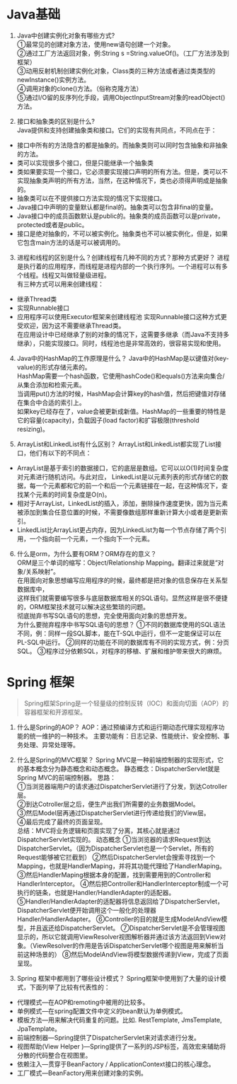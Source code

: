 # Java基础
1. Java中创建实例化对象有哪些方式?  
①最常见的创建对象方法，使用new语句创建一个对象。  
②通过工厂方法返回对象，例:String s =String.valueOf()。（工厂方法涉及到框架）  
③动用反射机制创建实例化对象，Class类的三种方法或者通过类类型的newInstance()实例方法。  
④调用对象的clone()方法。（俗称克隆方法）  
⑤通过I/O留的反序列化手段，调用ObjectInputStream对象的readObject()方法。  

2. 接口和抽象类的区别是什么?  
Java提供和支持创建抽象类和接口。它们的实现有共同点，不同点在于：
- 接口中所有的方法隐含的都是抽象的。而抽象类则可以同时包含抽象和非抽象的方法。
- 类可以实现很多个接口，但是只能继承一个抽象类
- 类如果要实现一个接口，它必须要实现接口声明的所有方法。但是，类可以不实现抽象类声明的所有方法，当然，在这种情况下，类也必须得声明成是抽象的。
- 抽象类可以在不提供接口方法实现的情况下实现接口。
- Java接口中声明的变量默认都是final的。抽象类可以包含非final的变量。
- Java接口中的成员函数默认是public的。抽象类的成员函数可以是private，protected或者是public。
- 接口是绝对抽象的，不可以被实例化。抽象类也不可以被实例化，但是，如果它包含main方法的话是可以被调用的。

3. 进程和线程的区别是什么？创建线程有几种不同的方式？那种方式更好？
进程是执行着的应用程序，而线程是进程内部的一个执行序列。一个进程可以有多个线程。线程又叫做轻量级进程。  
有三种方式可以用来创建线程：
- 继承Thread类
- 实现Runnable接口
- 应用程序可以使用Executor框架来创建线程池
实现Runnable接口这种方式更受欢迎，因为这不需要继承Thread类。  
在应用设计中已经继承了别的对象的情况下，这需要多继承（而Java不支持多继承），只能实现接口。同时，线程池也是非常高效的，很容易实现和使用。

4. Java中的HashMap的工作原理是什么？
Java中的HashMap是以键值对(key-value)的形式存储元素的。  
HashMap需要一个hash函数，它使用hashCode()和equals()方法来向集合/从集合添加和检索元素。  
当调用put()方法的时候，HashMap会计算key的hash值，然后把键值对存储在集合中合适的索引上。  
如果key已经存在了，value会被更新成新值。HashMap的一些重要的特性是它的容量(capacity)，负载因子(load factor)和扩容极限(threshold resizing)。

5. ArrayList和LinkedList有什么区别？
ArrayList和LinkedList都实现了List接口，他们有以下的不同点：
- ArrayList是基于索引的数据接口，它的底层是数组。它可以以O(1)时间复杂度对元素进行随机访问。与此对应，
LinkedList是以元素列表的形式存储它的数据，每一个元素都和它的前一个和后一个元素链接在一起，在这种情况下，查找某个元素的时间复杂度是O(n)。
- 相对于ArrayList，LinkedList的插入，添加，删除操作速度更快，因为当元素被添加到集合任意位置的时候，不需要像数组那样重新计算大小或者是更新索引。
- LinkedList比ArrayList更占内存，因为LinkedList为每一个节点存储了两个引用，一个指向前一个元素，一个指向下一个元素。

6. 什么是orm，为什么要有ORM？ORM存在的意义？  
ORM是三个单词的缩写：Object/Relationship Mapping。翻译过来就是“对象/关系映射”。  
在用面向对象思想编写应用程序的时候，最终都是把对象的信息保存在关系型数据库中，  
这样我们就需要编写很多与底层数据库相关的SQL语句。显然这样是很不便捷的，ORM框架技术就可以解决这些繁琐的问题。  
彻底抛弃书写SQL语句的思想，完全使用面向对象的思想开发。  
为什么要抛弃程序中书写SQL语句的思想？
①不同的数据库使用的SQL语法不同，例：同样一段SQL脚本，能在T-SQL中运行，但不一定能保证可以在PL-SQL中运行。
②同样的功能在不同的数据库有不同的实现方式，例：分页SQL。
③程序过分依赖SQL，对程序的移植、扩展和维护带来很大的麻烦。  
# Spring 框架
> Spring框架Spring是一个轻量级的控制反转（IOC）和面向切面（AOP）的容器框架和开源框架。
1. 什么是Spring的AOP？
AOP：通过预编译方式和运行期动态代理实现程序功能的统一维护的一种技术。
主要功能有：日志记录、性能统计、安全控制、事务处理、异常处理等。
2. 什么是Spring的MVC框架？
Spring MVC是一种前端控制器的实现形式，它的基本概念分为静态概念和动态概念。
静态概念：DispatcherServlet就是Spring MVC的前端控制器。
思路：  
①当浏览器端用户的请求通过DispatcherServlet进行了分发，到达Cotroller层。  
②到达Cotroller层之后，便生产出我们所需要的业务数据Model。  
③然后Model层再通过DispatcherServlet进行传递给我们的View层。  
④最后完成了最终的页面呈现。  
总结：MVC将业务逻辑和页面实现了分离，其核心就是通过DispatcherServlet实现的。
动态概念
①当浏览器的请求Request到达DispatcherServlet。（因为DispatcherServlet也是一个Servlet，所有的Request能够被它拦截到）
②然后DispatcherServlet会搜索寻找到一个Mapping，也就是HandlerMaping，并将其功能代理给了HandlerMaping。
③然后HandlerMaping根据本身的配置，找到需要用到的Controller和HandlerInterceptor。
④然后把Controller和HandlerInterceptor制成一个可执行的链条，也就是Handler/HandlerAdapter的适配器。
⑤Handler/HandlerAdapter的适配器将信息返回给了DispatcherServlet，DispatcherServlet便开始调用这个一般化的处理器Handler/HandlerAdapter。
⑥Controller的目的就是生成ModelAndView模型，并且返还给DispatcherServlet。
⑦DispatcherServlet是不会管理视图显示的，所以它就调用ViewResolver视图解析器并通过该方法返回到View对象。（ViewResolver的作用是告诉DispatcherServlet哪个视图是用来解析当前这种场景的）
⑧然后ModelAndView将模型数据传递到View，完成了页面呈现。  

3. Spring 框架中都用到了哪些设计模式？
Spring框架中使用到了大量的设计模式，下面列举了比较有代表性的：
- 代理模式—在AOP和remoting中被用的比较多。
- 单例模式—在spring配置文件中定义的bean默认为单例模式。
- 模板方法—用来解决代码重复的问题。比如. RestTemplate, JmsTemplate, JpaTemplate。
- 前端控制器—Spring提供了DispatcherServlet来对请求进行分发。
- 视图帮助(View Helper )—Spring提供了一系列的JSP标签，高效宏来辅助将分散的代码整合在视图里。
- 依赖注入—贯穿于BeanFactory / ApplicationContext接口的核心理念。
- 工厂模式—BeanFactory用来创建对象的实例。
